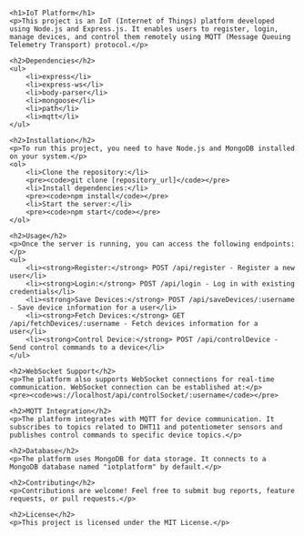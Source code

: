 
    <h1>IoT Platform</h1>
    <p>This project is an IoT (Internet of Things) platform developed using Node.js and Express.js. It enables users to register, login, manage devices, and control them remotely using MQTT (Message Queuing Telemetry Transport) protocol.</p>

    <h2>Dependencies</h2>
    <ul>
        <li>express</li>
        <li>express-ws</li>
        <li>body-parser</li>
        <li>mongoose</li>
        <li>path</li>
        <li>mqtt</li>
    </ul>

    <h2>Installation</h2>
    <p>To run this project, you need to have Node.js and MongoDB installed on your system.</p>
    <ol>
        <li>Clone the repository:</li>
        <pre><code>git clone [repository_url]</code></pre>
        <li>Install dependencies:</li>
        <pre><code>npm install</code></pre>
        <li>Start the server:</li>
        <pre><code>npm start</code></pre>
    </ol>

    <h2>Usage</h2>
    <p>Once the server is running, you can access the following endpoints:</p>
    <ul>
        <li><strong>Register:</strong> POST /api/register - Register a new user</li>
        <li><strong>Login:</strong> POST /api/login - Log in with existing credentials</li>
        <li><strong>Save Devices:</strong> POST /api/saveDevices/:username - Save device information for a user</li>
        <li><strong>Fetch Devices:</strong> GET /api/fetchDevices/:username - Fetch devices information for a user</li>
        <li><strong>Control Device:</strong> POST /api/controlDevice - Send control commands to a device</li>
    </ul>

    <h2>WebSocket Support</h2>
    <p>The platform also supports WebSocket connections for real-time communication. WebSocket connection can be established at:</p>
    <pre><code>ws://localhost/api/controlSocket/:username</code></pre>

    <h2>MQTT Integration</h2>
    <p>The platform integrates with MQTT for device communication. It subscribes to topics related to DHT11 and potentiometer sensors and publishes control commands to specific device topics.</p>

    <h2>Database</h2>
    <p>The platform uses MongoDB for data storage. It connects to a MongoDB database named "iotplatform" by default.</p>

    <h2>Contributing</h2>
    <p>Contributions are welcome! Feel free to submit bug reports, feature requests, or pull requests.</p>

    <h2>License</h2>
    <p>This project is licensed under the MIT License.</p>

